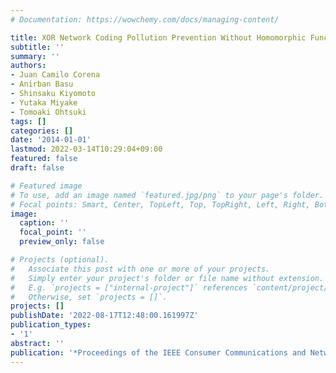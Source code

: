 ```yaml
---
# Documentation: https://wowchemy.com/docs/managing-content/

title: XOR Network Coding Pollution Prevention Without Homomorphic Functions
subtitle: ''
summary: ''
authors:
- Juan Camilo Corena
- Anirban Basu
- Shinsaku Kiyomoto
- Yutaka Miyake
- Tomoaki Ohtsuki
tags: []
categories: []
date: '2014-01-01'
lastmod: 2022-03-14T10:29:04+09:00
featured: false
draft: false

# Featured image
# To use, add an image named `featured.jpg/png` to your page's folder.
# Focal points: Smart, Center, TopLeft, Top, TopRight, Left, Right, BottomLeft, Bottom, BottomRight.
image:
  caption: ''
  focal_point: ''
  preview_only: false

# Projects (optional).
#   Associate this post with one or more of your projects.
#   Simply enter your project's folder or file name without extension.
#   E.g. `projects = ["internal-project"]` references `content/project/deep-learning/index.md`.
#   Otherwise, set `projects = []`.
projects: []
publishDate: '2022-08-17T12:48:00.161997Z'
publication_types:
- '1'
abstract: ''
publication: '*Proceedings of the IEEE Consumer Communications and Networking Conference*'
---
```

